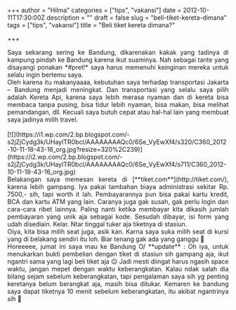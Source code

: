 +++
author = "Hilma"
categories = ["tips", "vakansi"]
date = 2012-10-11T17:30:00Z
description = ""
draft = false
slug = "beli-tiket-kereta-dimana"
tags = ["tips", "vakansi"]
title = "Beli tiket kereta dimana?"

+++

<div style="text-align: justify;">Saya sekarang sering ke Bandung, dikarenakan kakak yang tadinya di kampung pindah ke Bandung karena ikut suaminya. Nah sebagai tante yang disayangi ponakan *#pret!* saya harus memenuhi keinginan mereka untuk selalu ingin bertemu saya.</div><div style="text-align: justify;">Oleh karena itu makanyaaaa, kebutuhan saya terhadap transportasi Jakarta – Bandung menjadi meningkat. Dan transportasi yang selalu saya pilih adalah Kereta Api, karena saya lebih merasa nyaman dan di kereta bisa membaca tanpa pusing, bisa tidur lebih nyaman, bisa makan, bisa melihat pemandangan, dll. Kecuali saya butuh cepat atau hal-hal lain yang membuat saya jadinya milih travel.</div><div style="text-align: justify;"><span style="text-align: center;"> </span></div><div style="text-align: justify;">[![](https://i1.wp.com/2.bp.blogspot.com/-s2jZjCydg3k/UHaylTR0bcI/AAAAAAAAQc0/6Se_VyEwXf4/s320/C360_2012-10-11-18-43-16_org.jpg?resize=320%2C239)](https://i2.wp.com/2.bp.blogspot.com/-s2jZjCydg3k/UHaylTR0bcI/AAAAAAAAQc0/6Se_VyEwXf4/s711/C360_2012-10-11-18-43-16_org.jpg)</div><div style="text-align: justify;"></div><div style="text-align: justify;">B<span style="text-align: center;">elakangan saya memesan kereta di [**tiket.com**](http://tiket.com/), karena lebih gampang. Iya pakai tambahan biaya administrasi sekitar Rp. 7500,- sih, tapi worth it lah. Pembayarannya pun bisa pakai kartu kredit, BCA dan kartu ATM yang lain. Caranya juga gak susah, gak perlu login dan cara-cara ribet lainnya. Paling nanti ketika membayar kita dikasih jumlah pembayaran yang unik aja sebagai kode. Sesudah dibayar, isi form yang udah disediain. Kelar. Ntar tinggal tuker aja tiketnya di stasiun.</span></div><div style="text-align: justify;"><span style="text-align: center;">Oiya, kita bisa milih seat juga, asik kan. Karna saya suka milih seat di kursi yang di belakang sendiri itu loh. Biar tenang gak ada yang ganggu 🙂</span></div><div style="text-align: justify;"><span style="text-align: center;">Horeeeee, jumat ini saya mau ke Bandung O/</span>  
<span style="text-align: center;">  
</span><span style="text-align: center;">**update** : Oh iya, untuk menukarkan bukti pembelian dengan tiket di stasiun sih gampang aja, ikut ngantri sama yang lagi beli tiket aja 😉 Jadi mesti diingat harus ngasih space waktu, jangan mepet dengan waktu keberangkatan. Kalau ndak salah dia bilang sejam sebelum keberangkatan, tapi pengalaman saya sih yg penting keretanya belum berangkat aja, masih bisa ditukar. Kemaren ke bandung saya dapat tiketnya 10 menit sebelum keberangkatan, itu akibat ngantrinya sih 🙂</span></div>

